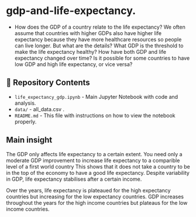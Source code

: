 
# gdp-and-life-expectancy. 
- How does the GDP of a country relate to the life expectancy? We often assume that countries with higher GDPs also have higher life expectancy because they have more healthcare resources so people can live longer. But what are the details? What GDP is the threshold to make the life expectancy healthy? How have both GDP and life expectancy changed over time? Is it possible for some countries to have low GDP and high life expectancy, or vice versa? 



## 📂 Repository Contents

- `life_expectancy_gdp.ipynb` - Main Jupyter Notebook with code and analysis.
- `data/` - all_data.csv .
- `README.md` - This file with instructions on how to view the notebook properly.

## Main insight

 The GDP only affects life expectancy to a certain extent. You need only a moderate GDP improvement to increase life expectancy to a comparible level of a first world country This shows that it does not take a country to be in the top of the economy to have a good life expectancy. Despite variability in GDP, life expectancy stabilises after a certain income.
    
Over the years, life expectancy is plateaued for the high expectancy countries but increasing for the low expectancy countries. GDP increases throughout the years for the high income countries but plateaus for the low income countries.
